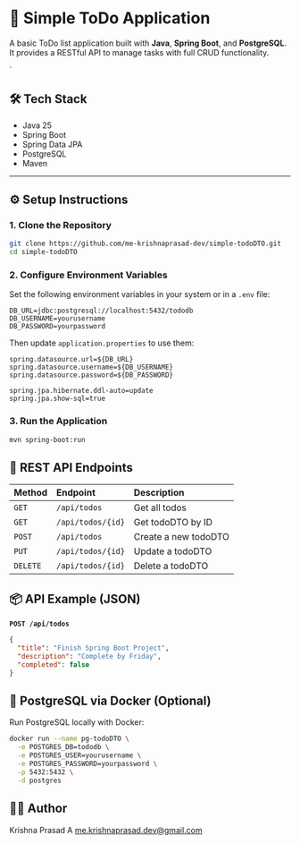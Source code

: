 # 📝 Simple ToDo Application

A basic ToDo list application built with **Java**, **Spring Boot**, and **PostgreSQL**.   
It provides a RESTful API to manage tasks with full CRUD functionality.
 
` 
 
## 🛠️ Tech Stack  
 
- Java 25  
- Spring Boot
- Spring Data JPA
- PostgreSQL 
- Maven

---

## ⚙️ Setup Instructions

### 1. Clone the Repository

```bash
git clone https://github.com/me-krishnaprasad-dev/simple-todoDTO.git
cd simple-todoDTO
```

### 2. Configure Environment Variables

Set the following environment variables in your system or in a `.env` file:

```env
DB_URL=jdbc:postgresql://localhost:5432/tododb
DB_USERNAME=yourusername
DB_PASSWORD=yourpassword
```

Then update `application.properties` to use them:

```properties
spring.datasource.url=${DB_URL}
spring.datasource.username=${DB_USERNAME}
spring.datasource.password=${DB_PASSWORD}

spring.jpa.hibernate.ddl-auto=update
spring.jpa.show-sql=true
```

### 3. Run the Application

```bash
mvn spring-boot:run
```

## 📡 REST API Endpoints

| Method | Endpoint          | Description         |
| :----- | :---------------- | :------------------ |
| `GET`  | `/api/todos`      | Get all todos       |
| `GET`  | `/api/todos/{id}` | Get todoDTO by ID      |
| `POST` | `/api/todos`      | Create a new todoDTO   |
| `PUT`  | `/api/todos/{id}` | Update a todoDTO       |
| `DELETE` | `/api/todos/{id}` | Delete a todoDTO       |

## 📦 API Example (JSON)

**`POST /api/todos`**

```json
{
  "title": "Finish Spring Boot Project",
  "description": "Complete by Friday",
  "completed": false
}
```

## 🐳 PostgreSQL via Docker (Optional)

Run PostgreSQL locally with Docker:

```bash
docker run --name pg-todoDTO \
  -e POSTGRES_DB=tododb \
  -e POSTGRES_USER=yourusername \
  -e POSTGRES_PASSWORD=yourpassword \
  -p 5432:5432 \
  -d postgres
```  

## 👨‍💻 Author

Krishna Prasad A
me.krishnaprasad.dev@gmail.com

